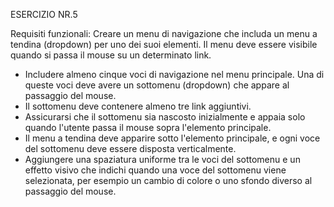 ESERCIZIO NR.5

Requisiti funzionali:
Creare un menu di navigazione che includa un menu a tendina (dropdown) per uno dei suoi elementi. Il menu deve essere visibile quando si passa il mouse su un determinato link.

- Includere almeno cinque voci di navigazione nel menu principale. Una di queste voci deve avere un sottomenu (dropdown) che appare al passaggio del mouse.
- Il sottomenu deve contenere almeno tre link aggiuntivi.
- Assicurarsi che il sottomenu sia nascosto inizialmente e appaia solo quando l'utente passa il mouse sopra l'elemento principale.
- Il menu a tendina deve apparire sotto l'elemento principale, e ogni voce del sottomenu deve essere disposta verticalmente.
- Aggiungere una spaziatura uniforme tra le voci del sottomenu e un effetto visivo che indichi quando una voce del sottomenu viene selezionata, per esempio un cambio di colore o uno sfondo diverso al passaggio del mouse.